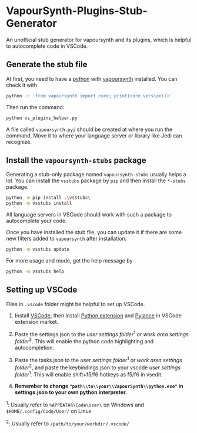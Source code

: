 # VapourSynth-Plugins-Stub-Generator
An unofficial stub generator for vapoursynth and its plugins, which is helpful to autocomplete code in VSCode.

## Generate the stub file

At first, you need to have a [python](https://www.python.org/) with [vapoursynth](https://www.vapoursynth.com/) installed. You can check it with
```bash
python -c 'from vapoursynth import core; print(core.version())'
```

Then run the command:
```bash
python vs_plugins_helper.py
```

A file called `vapoursynth.pyi` should be created at where you run the command. Move it to where your language server or library like Jedi can recognize.

## Install the `vapoursynth-stubs` package

Generating a stub-only package named `vapoursynth-stubs` usually helps a lot. You can install the `vsstubs` package by `pip` and then install the `*-stubs` package.

```bash
python -m pip install .\vsstubs\
python -m vsstubs install
```

All language servers in VSCode should work with such a package to autocomplete your code.

Once you have installed the stub file, you can update it if there are some new filters added to `vapoursynth` after installation.
```bash
python -m vsstubs update
```

For more usage and mode, get the help message by
```bash
python -m vsstubs help
```

## Setting up VSCode

Files in `.vscode` folder might be helpful to set up VSCode.

1. Install [VSCode](https://code.visualstudio.com/), then install [Python extension](https://marketplace.visualstudio.com/items?itemName=ms-python.python) and [Pylance](https://marketplace.visualstudio.com/items?itemName=ms-python.vscode-pylance) in VSCode extension market.

2. Paste the settings.json to the *user settings folder*<sup>1</sup> or *work area settings folder*<sup>2</sup>. This will enable the python code highlighting and autocompletion.

3. Paste the tasks.json to the *user settings folder*<sup>1</sup> or *work area settings folder*<sup>2</sup>, and paste the keybindings.json to your vscode *user settings folder*<sup>1</sup>. This will enable shift+f5/f6 hotkeys as f5/f6 in vsedit.

4. **Remember to change `"path\\to\\your\\VapourSynth\\python.exe"` in settings.json to your own python interpreter.**

<sup>1</sup>: Usually refer to `%APPDATA%\Code\User\` on Windows and `$HOME/.config/Code/User/` on Linux

<sup>2</sup>: Usually refer to `/path/to/your/workdir/.vscode/`

